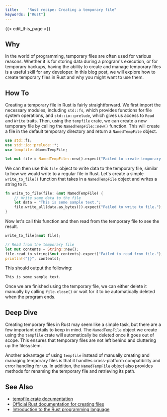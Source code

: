 ```yaml
---
title:    "Rust recipe: Creating a temporary file"
keywords: ["Rust"]
---
```


{{< edit_this_page >}}

## Why

In the world of programming, temporary files are often used for various reasons. Whether it is for storing data during a program's execution, or for temporary backups, having the ability to create and manage temporary files is a useful skill for any developer. In this blog post, we will explore how to create temporary files in Rust and why you might want to use them.

## How To

Creating a temporary file in Rust is fairly straightforward. We first import the necessary modules, including `std::fs`, which provides functions for file system operations, and `std::io::prelude`, which gives us access to `Read` and `Write` traits. Then, using the `tempfile` crate, we can create a new temporary file by calling the `NamedTempFile::new()` function. This will create a file in the default temporary directory and return a `NamedTempFile` object.

```Rust
use std::fs;
use std::io::prelude::*;
use tempfile::NamedTempFile;

let mut file = NamedTempFile::new().expect("Failed to create temporary file.");
```

We can then use this `file` object to write data to the temporary file, similar to how we would write to a regular file in Rust. Let's create a simple `write_to_file()` function that takes in a `NamedTempFile` object and writes a string to it.

```Rust
fn write_to_file(file: &mut NamedTempFile) {
    // Write some data to the file
    let data = "This is some sample text.";
    file.write_all(data.as_bytes()).expect("Failed to write to file.");
}
```

Now let's call this function and then read from the temporary file to see the result.

```Rust
write_to_file(&mut file);

// Read from the temporary file
let mut contents = String::new();
file.read_to_string(&mut contents).expect("Failed to read from file.");
println!("{}", contents);
```

This should output the following:

```
This is some sample text.
```

Once we are finished using the temporary file, we can either delete it manually by calling `file.close()` or wait for it to be automatically deleted when the program ends.

## Deep Dive

Creating temporary files in Rust may seem like a simple task, but there are a few important details to keep in mind. The `NamedTempFile` object we create using the `tempfile` crate will automatically be deleted once it goes out of scope. This ensures that temporary files are not left behind and cluttering up the filesystem.

Another advantage of using `tempfile` instead of manually creating and managing temporary files is that it handles cross-platform compatibility and error handling for us. In addition, the `NamedTempFile` object also provides methods for renaming the temporary file and retrieving its path.

## See Also

- [tempfile crate documentation](https://docs.rs/tempfile/3.2.0/tempfile/)
- [Official Rust documentation for creating files](https://doc.rust-lang.org/std/fs/fn.create.html)
- [Introduction to the Rust programming language](https://www.rust-lang.org/learn)
